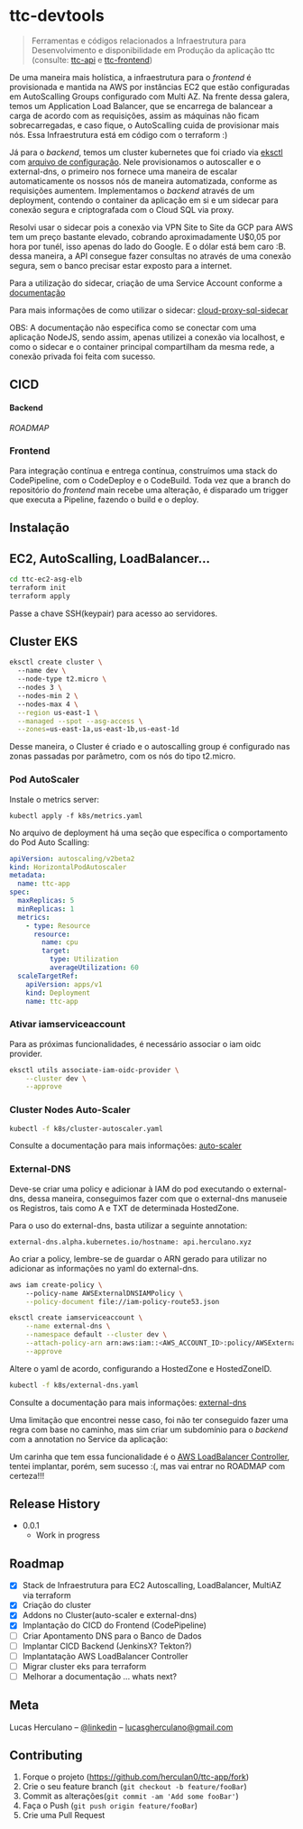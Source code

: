 # ttc-devtools

> Ferramentas e códigos relacionados a Infraestrutura para Desenvolvimento e disponibilidade em Produção da aplicação ttc (consulte: [ttc-api](https//github.com/herculan0/ttc-api) e [ttc-frontend](https://github.com/ttc-frontend))

De uma maneira mais holística, a infraestrutura para o *frontend* é provisionada e mantida na AWS por instâncias EC2 que estão configuradas em AutoScalling Groups configurado com Multi AZ. Na frente dessa galera, temos um Application Load Balancer, que se encarrega de balancear a carga de acordo com as requisições, assim as máquinas não ficam sobrecarregadas, e caso fique, o AutoScalling cuida de provisionar mais nós. Essa Infraestrutura está em código com o terraform :)</p>

Já para o *backend*, temos um cluster kubernetes que foi criado via [eksctl]() com [arquivo de configuração](). Nele provisionamos o autoscaller e o external-dns, o primeiro nos fornece uma maneira de escalar automaticamente os nossos nós de maneira automatizada, conforme as requisições aumentem. Implementamos o *backend* através de um deployment, contendo o container da aplicação em si e um sidecar para conexão segura e criptografada com o Cloud SQL via proxy.

Resolvi usar o sidecar pois a conexão via VPN Site to Site da GCP para AWS tem um preço bastante elevado, cobrando aproximadamente U$0,05 por hora por tunél, isso apenas do lado do Google. E o dólar está bem caro :B. dessa maneira, a API consegue fazer consultas no através de uma conexão segura, sem o banco precisar estar exposto para a internet.

Para a utilização do sidecar, criação de uma Service Account conforme a [documentação](https://cloud.google.com/sql/docs/mysql/sql-proxy#create-service-account)

Para mais informações de como utilizar o sidecar:
[cloud-proxy-sql-sidecar](https://github.com/GoogleCloudPlatform/cloudsql-proxy/tree/master/examples/kubernetes)

OBS: A documentação não especifica como se conectar com uma aplicação NodeJS, sendo assim, apenas utilizei a conexão via localhost, e como o sidecar e o container principal compartilham da mesma rede, a conexão privada foi feita com sucesso.

## CICD

#### Backend
*ROADMAP*

### Frontend
Para integração contínua e entrega contínua, construímos uma stack do CodePipeline, com o CodeDeploy e o CodeBuild. Toda vez que a branch do repositório do *frontend* main recebe uma alteração, é disparado um trigger que executa a Pipeline, fazendo o build e o deploy.

## Instalação

## EC2, AutoScalling, LoadBalancer...

```sh
cd ttc-ec2-asg-elb
terraform init
terraform apply
```
Passe a chave SSH(keypair) para acesso ao servidores.


## Cluster EKS
```sh
eksctl create cluster \                          
  --name dev \                           
  --node-type t2.micro \                
  --nodes 3 \                  
  --nodes-min 2 \     
  --nodes-max 4 \
  --region us-east-1 \
  --managed --spot --asg-access \
  --zones=us-east-1a,us-east-1b,us-east-1d
```

Desse maneira, o Cluster é criado e o autoscalling group é configurado nas zonas passadas por parâmetro, com os nós do tipo t2.micro. 
### Pod AutoScaler

Instale o metrics server:

`kubectl apply -f k8s/metrics.yaml`

No arquivo de deployment há uma seção que específica o comportamento do Pod Auto Scalling:

```yaml
apiVersion: autoscaling/v2beta2
kind: HorizontalPodAutoscaler
metadata:
  name: ttc-app
spec:
  maxReplicas: 5
  minReplicas: 1
  metrics:
    - type: Resource
      resource:
        name: cpu
        target:
          type: Utilization
          averageUtilization: 60
  scaleTargetRef:
    apiVersion: apps/v1
    kind: Deployment
    name: ttc-app
```

### Ativar iamserviceaccount

Para as próximas funcionalidades, é necessário associar o iam oidc provider.

```sh
eksctl utils associate-iam-oidc-provider \
    --cluster dev \
    --approve
```


### Cluster Nodes Auto-Scaler

```sh
kubectl -f k8s/cluster-autoscaler.yaml
```
Consulte a documentação para mais informações: [auto-scaler](https://docs.aws.amazon.com/pt_br/eks/latest/userguide/cluster-autoscaler.html)

### External-DNS

Deve-se criar uma policy e adicionar à IAM do pod executando o external-dns, dessa maneira, conseguimos fazer com que o external-dns manuseie os Registros, tais como A e TXT de determinada HostedZone.

Para o uso do external-dns, basta utilizar a seguinte annotation:

`external-dns.alpha.kubernetes.io/hostname: api.herculano.xyz`

Ao criar a policy, lembre-se de guardar o ARN gerado para utilizar no  adicionar as informações no yaml do external-dns.
```sh
aws iam create-policy \    
    --policy-name AWSExternalDNSIAMPolicy \
    --policy-document file://iam-policy-route53.json

eksctl create iamserviceaccount \
    --name external-dns \
    --namespace default --cluster dev \
    --attach-policy-arn arn:aws:iam::<AWS_ACCOUNT_ID>:policy/AWSExternalDNSIAMPolicy \
    --approve
```
Altere o yaml de acordo, configurando a HostedZone e HostedZoneID.

```sh
kubectl -f k8s/external-dns.yaml

```

Consulte a documentação para mais informações: [external-dns](https://github.com/kubernetes-sigs/external-dns/blob/master/docs/tutorials/aws.md)

Uma limitação que encontrei nesse caso, foi não ter conseguido fazer uma regra com base no caminho, mas sim criar um subdomínio para o *backend* com a annotation no Service da aplicação: 

Um carinha que tem essa funcionalidade é o [AWS LoadBalancer Controller](https://kubernetes-sigs.github.io/aws-load-balancer-controller/latest/), tentei implantar, porém, sem sucesso :(, mas vai entrar no ROADMAP com certeza!!!


## Release History

* 0.0.1
    * Work in progress

## Roadmap

- [x] Stack de Infraestrutura para EC2 Autoscalling, LoadBalancer, MultiAZ via terraform
- [x] Criação do cluster
- [x] Addons no Cluster(auto-scaler e external-dns)
- [x] Implantação do CICD do Frontend (CodePipeline)
- [ ] Criar Apontamento DNS para o Banco de Dados
- [ ] Implantar CICD Backend (JenkinsX? Tekton?)
- [ ] Implantatação AWS LoadBalancer Controller
- [ ] Migrar cluster eks para terraform
- [ ] Melhorar a documentação
... whats next?

## Meta

Lucas Herculano – [@linkedin](https://linkedin.com/in/lucasgherculano) – lucasgherculano@gmail.com

## Contributing

1. Forque o projeto (<https://github.com/herculan0/ttc-app/fork>)
2. Crie o seu feature branch (`git checkout -b feature/fooBar`)
3. Commit as alterações(`git commit -am 'Add some fooBar'`)
4. Faça o Push (`git push origin feature/fooBar`)
5. Crie uma Pull Request

